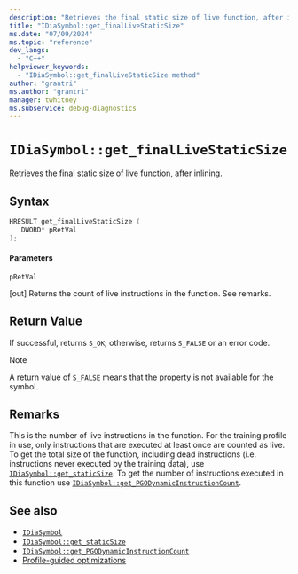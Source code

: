 ```yaml
---
description: "Retrieves the final static size of live function, after inlining."
title: "IDiaSymbol::get_finalLiveStaticSize"
ms.date: "07/09/2024"
ms.topic: "reference"
dev_langs:
  - "C++"
helpviewer_keywords:
  - "IDiaSymbol::get_finalLiveStaticSize method"
author: "grantri"
ms.author: "grantri"
manager: twhitney
ms.subservice: debug-diagnostics
---
```

# `IDiaSymbol::get_finalLiveStaticSize`

Retrieves the final static size of live function, after inlining.

## Syntax

```C++
HRESULT get_finalLiveStaticSize ( 
   DWORD* pRetVal
);
```

#### Parameters

 `pRetVal`

[out] Returns the count of live instructions in the function. See remarks.

## Return Value

 If successful, returns `S_OK`; otherwise, returns `S_FALSE` or an error code.

> [!NOTE]
> A return value of `S_FALSE` means that the property is not available for the symbol.

## Remarks

This is the number of live instructions in the function. For the training profile in use, only instructions that are executed at least once are counted as live. To get the total size of the function, including dead instructions (i.e. instructions never executed by the training data), use [`IDiaSymbol::get_staticSize`](../../debugger/debug-interface-access/idiasymbol-get-staticsize.md). To get the number of instructions executed in this function use [`IDiaSymbol::get_PGODynamicInstructionCount`](../../debugger/debug-interface-access/idiasymbol-get-pgodynamicinstructioncount.md). 

## See also

- [`IDiaSymbol`](../../debugger/debug-interface-access/idiasymbol.md)
- [`IDiaSymbol::get_staticSize`](../../debugger/debug-interface-access/idiasymbol-get-staticsize.md)
- [`IDiaSymbol::get_PGODynamicInstructionCount`](../../debugger/debug-interface-access/idiasymbol-get-pgodynamicinstructioncount.md)
- [Profile-guided optimizations](/cpp/build/profile-guided-optimizations)

